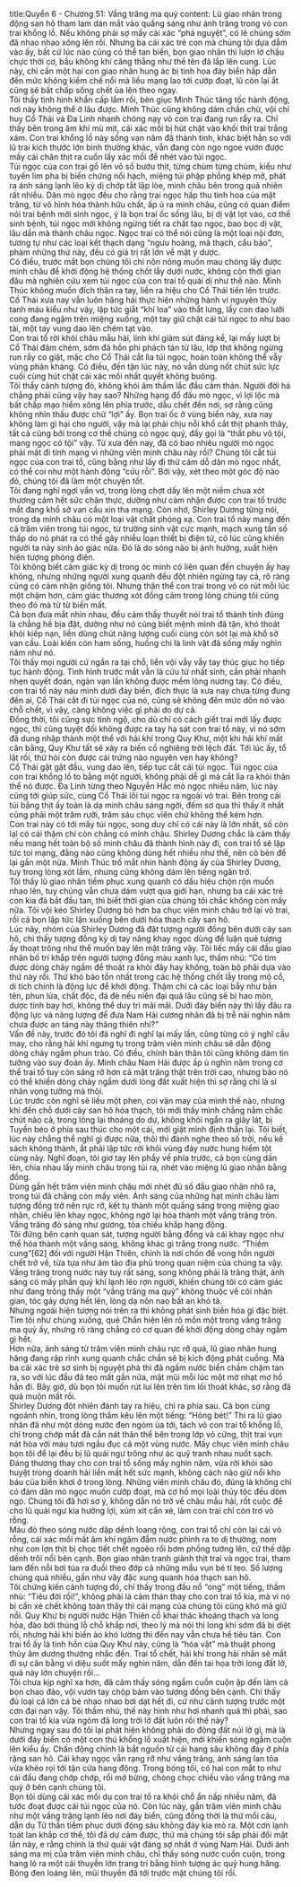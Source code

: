 title:Quyển 6 - Chương 51: Vầng trăng ma quỷ
content:
Lũ giao nhân trong động san hô tham lam dán mắt vào quầng sáng như ánh trăng trong vỏ con trai khổng lồ. Nếu không phải sợ mấy cái xác “phá nguyệt”, có lẽ chúng sớm đã nhao nhao xông lên rồi. Nhưng ba cái xác trẻ con mà chúng tôi dựa dẫm vào ấy, bất cứ lúc nào cũng có thể tan biến, bọn giao nhân thì lượn lờ chầu chực thời cơ, bầu không khí căng thẳng như thể tên đã lắp lên cung. Lúc này, chỉ cần một hai con giao nhân hung ác bị tinh hoa đáy biển hấp dẫn đến mức không kiềm chế nổi mà liều mạng lao tới cướp đoạt, lũ còn lại ắt cũng sẽ bất chấp sống chết ùa lên theo ngay.<br>Tôi thấy tình hình khẩn cấp lắm rồi, bèn giục Minh Thúc tăng tốc hành động, nơi này không thể ở lâu được. Minh Thúc cũng không dám chần chừ, vội chỉ huy Cổ Thái và Đa Linh nhanh chóng nạy vỏ con trai đang run rẩy ra. Chỉ thấy bên trong âm khí mù mịt, cái xác mồi bị hút chặt vào khối thịt trai trắng xám. Con trai khổng lồ này sống vạn năm đã thành tinh, khác biệt hẳn so với lũ trai kích thước lớn bình thường khác, vẫn đang còn ngo ngoe vươn được mấy cái chân thịt ra cuốn lấy xác mồi để nhét vào túi ngọc.<br>Túi ngọc của con trai gồ lên vô số bướu thịt, từng chùm từng chùm, kiểu như tuyến lim pha bị biến chứng nổi hạch, miệng túi phập phồng khép mở, phát ra ánh sáng lạnh lẽo kỳ dị chớp tắt lập lòe, minh châu bên trong quả nhiên rất nhiều. Dân mò ngọc đều cho rằng trai ngọc hấp thu tinh hoa của mặt trăng, từ vô hình hóa thành hữu chất, ấp ủ ra minh châu, cũng có quan điểm nói trai bệnh mới sinh ngọc, ý là bọn trai ốc sống lâu, bị dị vật lọt vào, cơ thể sinh bệnh, túi ngọc mới không ngừng tiết ra chất tạo ngọc, bao bọc dị vật, lâu dần mà thành châu ngọc. Ngọc trai có thể nói cũng là một loại nội đơn, tương tự như các loại kết thạch dạng “ngưu hoàng, mã thạch, cẩu bảo”, phàm những thứ này, đều có giá trị rất lớn về mặt y dược.<br>Có điều, trước mắt bọn chúng tôi chỉ nôn nóng muốn mau chóng lấy được minh châu để khởi động hệ thống chốt lẫy dưới nước, không còn thời gian đâu mà nghiên cứu xem túi ngọc của con trai tổ quái dị như thế nào. Minh Thúc không muốn đích thân ra tay, liền ra hiệu cho Cổ Thái tiến lên trước. Cổ Thái xưa nay vẫn luôn hăng hái thực hiện những hành vi nguyên thủy tanh máu kiểu như vậy, lập tức giắt “khí loa” vào thắt lưng, lấy con dao lưỡi cong đang ngậm trên miệng xuống, một tay giữ chặt cái túi ngọc to như bao tải, một tay vung dao lên chém tạt vào.<br>Con trai tổ rời khỏi châu mẫu hải, linh khí giảm sút đáng kể, lại mấy lượt bị Cổ Thái đâm chém, sớm đã hồn phi phách tán từ lâu, lớp thịt không ngừng run rẩy co giật, mặc cho Cổ Thái cắt lìa túi ngọc, hoàn toàn không thể vẫy vùng phản kháng. Có điều, đến tận lúc này, nó vẫn dùng nốt chút sức lực cuối cùng hút chặt cái xác mồi nhất quyết không buông.<br>Tôi thấy cảnh tượng đó, không khỏi âm thầm lắc đầu cảm thán. Người đời há chẳng phải cũng vậy hay sao? Những hạng đổ đấu mò ngọc, vì lợi lộc mà bất chấp mạo hiểm xông lên phía trước, dẫu chết đến nơi, sợ rằng cũng không nhìn thấu được chữ “lợi” ấy. Bọn trai ốc ở vùng biển này, xưa nay không làm gì hại cho người, vậy mà lại phải chịu nỗi khổ cắt thịt phanh thây, tất cả cũng bởi trong cơ thể chúng có ngọc quý, đấy gọi là “thất phu vô tội, mang ngọc có tội” vậy. Từ xưa đến nay, đã có bao nhiêu người mò ngọc phải mất đi tính mạng vì những viên minh châu này rồi? Chúng tôi cắt túi ngọc của con trai tổ, cũng bằng như lấy đi thứ cám dỗ dân mò ngọc nhất, có thể coi như một hành động “cứu rỗi”. Bởi vậy, xét theo một góc độ nào đó, chúng tôi đã làm một chuyện tốt.<br>Tôi đang nghĩ ngợi vẩn vơ, trong lòng chợt dấy lên một niềm chua xót thương cảm hết sức chân thực, dường như cảm nhận được con trai tổ trước mắt đang khổ sở van cầu xin tha mạng. Còn nhớ, Shirley Dương từng nói, trong dạ minh châu có một loại vật chất phóng xạ. Con trai tổ này mang đến cả trăm viên trong túi ngọc, từ trường sinh vật cực mạnh, mạch xung tần số thấp do nó phát ra có thể gây nhiễu loạn thiết bị điện tử, có lúc cũng khiến người ta nảy sinh ảo giác nữa. Đó là do sóng não bị ảnh hưởng, xuất hiện hiện tượng phóng điện.<br>Tôi không biết cảm giác kỳ dị trong óc mình có liên quan đến chuyện ấy hay không, nhưng những người xung quanh đều đột nhiên ngừng tay cả, rõ ràng cũng có cảm nhận giống tôi. Nhưng thân thể con trai trong vỏ co rút mỗi lúc một chậm hơn, cảm giác thương xót đồng cảm trong lòng chúng tôi cũng theo đó mà từ từ biến mất.<br>Cả bọn đưa mắt nhìn nhau, đều cảm thấy thuyết nói trai tổ thành tinh đúng là chẳng hề bịa đặt, dường như nó cũng biết mệnh mình đã tận, khó thoát khỏi kiếp nạn, liền dùng chút năng lượng cuối cùng còn sót lại mà khổ sở van cầu. Loài kiến còn ham sống, huống chi là linh vật đã sống mấy nghìn năm như nó.<br>Tôi thấy mọi người cứ ngẩn ra tại chỗ, liền vội vẫy vẫy tay thúc giục họ tiếp tục hành động. Tình hình trước mắt vẫn là cửu tử nhất sinh, cần phải nhanh nhẹn quyết đoán, ngàn vạn lần không được mềm lòng nương tay. Có điều, con trai tổ này náu mình dưới đáy biển, đích thực là xưa nay chưa từng đụng đến ai, Cổ Thái cắt đi túi ngọc của nó, cũng sẽ không đến mức dồn nó vào chỗ chết, vì vậy, càng không việc gì phải do dự cả.<br>Đồng thời, tôi cũng sực tỉnh ngộ, cho dù chỉ có cách giết trai mới lấy được ngọc, thì cũng tuyệt đối không được ra tay hạ sát con trai tổ này, vì nó sớm đã dung nhập thành một thể với hải khí trong Quy Khư, một khi hải khí mất cân bằng, Quy Khư tất sẽ xảy ra biến cố nghiêng trời lệch đất. Tới lúc ấy, tổ lật rồi, thử hỏi còn được cái trứng nào nguyên vẹn hay không?<br>Cổ Thái gật gật đầu, vung dao lên, tiếp tục cắt cái túi ngọc. Túi ngọc của con trai khổng lồ to bằng một người, không phải dễ gì mà cắt lìa ra khỏi thân thể nó được. Đa Linh từng theo Nguyễn Hắc mò ngọc nhiều năm, lúc này cũng tới giúp sức, cùng Cổ Thái lôi túi ngọc ra ngoài vỏ trai. Bên trong cái túi bằng thịt ấy toàn là dạ minh châu sáng ngời, đếm sơ qua thì thấy ít nhất cũng phải một trăm rưỡi, trăm sáu chục viên chứ không thể kém hơn.<br>Con trai này có tới mấy túi ngọc, song duy chỉ có cái này là lớn nhất, số còn lại có cái thậm chí còn chẳng có minh châu. Shirley Dương chắc là cảm thấy nếu mang hết toàn bộ số minh châu đã thành hình này đi, con trai tổ sẽ lập tức toi mạng, đằng nào cũng không dùng hết nhiều như thế, nên cô bèn để lại gần một nửa. Minh Thúc trố mắt nhìn hành động ấy của Shirley Dương, tuy trong lòng xót lắm, nhưng cũng không dám lên tiếng ngăn trở.<br>Tôi thấy lũ giao nhân tiềm phục xung quanh có dấu hiệu chộn rộn muốn nhao lên, tuy chúng vẫn chưa dám vượt qua giới hạn, nhưng ba cái xác trẻ con kia đã bắt đầu tan, thì biết thời gian của chúng tôi chắc không còn mấy nữa. Tôi vội kéo Shirley Dương bỏ hơn ba chục viên minh châu trở lại vỏ trai, rồi cả bọn lập tức lặn xuống bên dưới hóa thạch cây san hô.<br>Lúc nãy, nhóm của Shirley Dương đã đặt tượng người đồng bên dưới cây san hô, chỉ thấy tượng đồng kỳ dị tay nâng khay ngọc dùng để luận quẻ tượng ấy thoạt trông như thể muốn bay lên mặt trăng vậy. Tôi liếc mấy cái đầu giao nhân bố trí khắp trên người tượng đồng màu xanh lục, thầm nhủ: “Có tìm được dòng chảy ngầm để thoát ra khỏi đây hay không, toàn bộ phải dựa vào thứ này rồi. Thứ khó bảo tồn nhất trong các hệ thống chốt lẫy trong mộ cổ, di tích chính là động lực để khởi động. Thậm chí cả các loại bẫy như bắn tên, phun lửa, chất độc, đá đè nếu niên đại quá lâu cũng sẽ bị hao mòn, dược tính bay hơi, không thể duy trì mãi mãi. Dưới đáy biển này thì lấy đâu ra động lực và năng lượng để đưa Nam Hải cương nhân đã bị trễ nải nghìn năm chưa được an táng này thăng thiên nhỉ?”<br>Vấn đề này, trước đó tôi đã nghĩ đi nghĩ lại mấy lần, cũng từng có ý nghĩ cầu may, cho rằng hải khí ngưng tụ trong trăm viên minh châu sẽ dẫn động dòng chảy ngầm phun trào. Có điều, chính bản thân tôi cũng không dám tin tưởng vào suy đoán ấy. Minh châu Nam Hải được ấp ủ nghìn năm trong cơ thể trai tổ tuy còn sáng rỡ hơn cả mặt trăng thật trên trời cao, nhưng bảo nó có thể khiến dòng chảy ngầm dưới lòng đất xuất hiện thì sợ rằng chỉ là si nhân vọng tưởng mà thôi.<br>Lúc trước còn nghĩ sẽ liều một phen, coi vận may của mình thế nào, nhưng khi đến chỗ dưới cây san hô hóa thạch, tôi mới thấy mình chẳng nắm chắc chút nào cả, trong lòng lại thoáng do dự, không khỏi ngẩn ra giây lát, bị Tuyền béo ở phía sau thúc cho một cái, mới giật mình định thần lại. Tôi biết, lúc này chẳng thể nghĩ gì được nữa, thôi thì đành nghe theo số trời, nếu kế sách không thành, ắt phải lập tức rời khỏi vùng đáy nước hung hiểm tột cùng này. Nghĩ đoạn, tôi giơ tay lên phẩy về phía trước, cả bọn cùng dấn lên, chia nhau lấy minh châu trong túi ra, nhét vào miệng lũ giao nhân bằng đồng.<br>Dùng gần hết trăm viên minh châu mới nhét đủ số đầu giao nhân nhô ra, trong túi đã chẳng còn mấy viên. Ánh sáng của những hạt minh châu làm tượng đồng trở nên rực rỡ, kết tụ thành một quầng sáng trong miệng giao nhân, chiếu lên khay ngọc, không ngờ lại hóa thành một vầng trăng tròn. Vầng trăng đó sáng như gương, tỏa chiếu khắp hang động.<br>Tôi đứng bên cạnh quan sát, tượng người bằng đồng và cái khay ngọc như thể hóa thành một vầng sáng, không khác gì trăng trong nước. “Thiềm cung”[62] đối với người Hận Thiên, chính là nơi chốn để vong hồn người chết trở về, từa tựa như âm tào địa phủ trong quan niệm của chúng ta vậy. Vầng trăng trong nước này tuy rất sáng, song không phải là trăng thật, ánh sáng có mấy phần quỷ khí lạnh lẽo rợn người, khiến chúng tôi có cảm giác như đang trông thấy một “vầng trăng ma quỷ” không thuộc về cõi nhân gian, tóc gáy dựng hết lên, lòng dạ nôn nao bất an khó tả.<br>Nhưng ngoài hiện tượng nói trên ra thì không phát sinh biến hóa gì đặc biệt. Tim tôi như chùng xuống, quẻ Chấn hiện lên rõ mồn một trong vầng trăng ma quỷ ấy, nhưng rõ ràng chẳng có cơ quan để khởi động dòng chảy ngầm gì hết.<br>Hơn nữa, ánh sáng từ trăm viên minh châu rực rỡ quá, lũ giao nhân hung hăng đang rập rình xung quanh chắc chắn sẽ bị kích động phát cuồng. Mà ba cái xác trẻ sơ sinh bị nguyệt phá thì đã ngấm nước biển chầm chậm tan ra, so với lúc đầu đã teo mất gần nửa, mặt mũi mỗi lúc một mờ nhạt mơ hồ hẳn đi. Bây giờ, dù bọn tôi muốn rút lui lên trên tìm lối thoát khác, sợ rằng đã quá muộn mất rồi.<br>Shirley Dương đột nhiên đánh tay ra hiệu, chỉ ra phía sau. Cả bọn cùng ngoảnh nhìn, trong lòng thầm kêu lên một tiếng: “Hỏng bét!” Thì ra lũ giao nhân đã như một dòng nước đen ngòm ùa tới, tách vỏ con trai tổ khổng lồ, chỉ trong chớp mắt đã cắn nát thân thể bên trong lớp vỏ cứng, thịt trai vụn nát hòa với máu tươi ngầu đục cả một vùng nước. Mấy chục viên minh châu bọn tôi để lại đều bị lũ quái ngư trông như ác quỷ tranh nhau nuốt sạch. Đáng thương thay cho con trai tổ sống mấy nghìn năm, vừa rời khỏi sào huyệt trong doanh hải liền mất hết sức mạnh, không cách nào giữ nổi kho báu của biển khơi ở trong lòng. Những viên minh châu đó, đúng là không chỉ có đám dân mò ngọc muốn cướp đoạt, mà cơ hồ mọi loài thủy tộc đều dòm ngó. Chúng tôi đã hơi sơ ý, không dẫn nó trở về châu mẫu hải, rốt cuộc để cho lũ quái ngư kia hưởng lợi, xúm xít cắn xé, làm con trai chỉ còn trơ vỏ rỗng.<br>Máu đỏ theo sóng nước dập dềnh loang rộng, con trai tổ chỉ còn lại cái vỏ rỗng, cái xác mồi mất âm khí ngâm đẫm nước phình ra to dị thường, nom như con lợn thịt bị chọc tiết chết ngoẻo rồi bơm phồng tướng lên, cứ thế dập dềnh trôi nổi bên cạnh. Bọn giao nhân tranh giành thịt trai và ngọc trai, tham lam đến nỗi bơi túa ra đuổi theo đớp cả những mẩu vụn bé tí tẹo. Số lượng chúng quá nhiều, gần như vây đặc xung quanh hóa thạch san hô.<br>Tôi chứng kiến cảnh tượng đó, chỉ thấy trong đầu nổ “ong” một tiếng, thầm nhủ: “Tiêu đời rồi!”, không phải là cảm thán thay cho con trai tổ kia, mà vì nó bị cắn xé chết không toàn thây thì cái mạng của chúng tôi cũng khó mà giữ nổi. Quy Khư bị người nước Hận Thiên cổ khai thác khoáng thạch và long hỏa, đào bới thủng lỗ chỗ khắp nơi, theo lý mà nói thì long khí sớm đã bị diệt rồi, nhưng hải khí biến ảo khó lường thì đến nay vẫn chưa hề tiêu tán. Con trai tổ ấy là tinh hồn của Quy Khư này, cũng là “hóa vật” mà thuật phong thủy âm dương thường nhắc đến. Trai tổ chết, hải khí trong hải nhãn sẽ mất đi sự cân bằng vi diệu suốt mấy nghìn năm, dẫn đến tai họa trời long đất lở, quả này lớn chuyện rồi...<br>Tôi chưa kịp nghĩ xa hơn, đã cảm thấy sóng ngầm cuồn cuộn ập đến làm cả bọn chao đảo, vội vươn tay chộp bám vào tượng đồng bên cạnh. Chỉ thấy đủ loại cá lớn cá bé nhao nhao bơi dạt hết đi, cứ như cảnh tượng trước một cơn đại nạn vậy. Tôi thầm nhủ, thế này hình như hơi nhanh quá thì phải, sao con trai tổ kia vừa ngỏm đã long trời lở đất luôn rồi thế này?<br>Nhưng ngay sau đó tôi lại phát hiện không phải do động đất núi lở gì, mà là dưới đáy biển có một con thú khổng lồ xuất hiện, mới khiến sóng ngầm cuộn lên kiểu ấy. Chấn động chính là bắt nguồn từ cái hang sâu không đáy ở phía rặng san hô. Cái khay ngọc vẫn rạng rỡ như vầng trăng, ánh sáng lan tỏa vừa khéo rọi tới tận cửa hang động. Trong bóng tối, có hai con mắt to như cái đấu đang chớp chớp, rồi mở bừng, chòng chọc chiếu vào vầng trăng ma quỷ ở bên cạnh chúng tôi.<br>Bọn tôi dùng cái xác mồi dụ con trai tổ ra khỏi chỗ ẩn nấp nhiều năm, đã tước đoạt được cái túi ngọc của nó. Còn lúc này, gần trăm viên minh châu như một vầng trăng lạnh lẽo nơi đáy biển, cũng đồng thời là thứ mồi câu, dẫn dụ Tử thần tiềm phục dưới động sâu không đáy kia mò ra. Một cơn lạnh toát lan khắp cơ thể, tôi đã dự cảm được, thứ mà chúng tôi sắp phải đối mặt lần này, e rằng chính là thứ quái vật đáng sợ nhất ở vùng Nam Hải. Dưới ánh sáng ma mị của trăm viên minh châu, chỉ thấy sóng nước cuồn cuộn, trong hang ló ra một cái thuyền lớn trang trí bằng hình tượng ác quỷ hung hăng. Bóng đen loáng lên, mũi thuyền đã tới trước mặt chúng tôi rồi.
